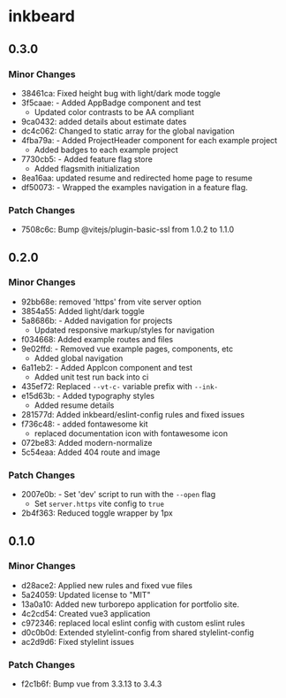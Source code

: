# inkbeard

## 0.3.0

### Minor Changes

- 38461ca: Fixed height bug with light/dark mode toggle
- 3f5caae: - Added AppBadge component and test
  - Updated color contrasts to be AA compliant
- 9ca0432: added details about estimate dates
- dc4c062: Changed to static array for the global navigation
- 4fba79a: - Added ProjectHeader component for each example project
  - Added badges to each example project
- 7730cb5: - Added feature flag store
  - Added flagsmith initialization
- 8ea16aa: updated resume and redirected home page to resume
- df50073: - Wrapped the examples navigation in a feature flag.

### Patch Changes

- 7508c6c: Bump @vitejs/plugin-basic-ssl from 1.0.2 to 1.1.0

## 0.2.0

### Minor Changes

- 92bb68e: removed 'https' from vite server option
- 3854a55: Added light/dark toggle
- 5a8686b: - Added navigation for projects
  - Updated responsive markup/styles for navigation
- f034668: Added example routes and files
- 9e02ffd: - Removed vue example pages, components, etc
  - Added global navigation
- 6a11eb2: - Added AppIcon component and test
  - Added unit test run back into ci
- 435ef72: Replaced `--vt-c-` variable prefix with `--ink-`
- e15d63b: - Added typography styles
  - Added resume details
- 281577d: Added inkbeard/eslint-config rules and fixed issues
- f736c48: - added fontawesome kit
  - replaced documentation icon with fontawesome icon
- 072be83: Added modern-normalize
- 5c54eaa: Added 404 route and image

### Patch Changes

- 2007e0b: - Set 'dev' script to run with the `--open` flag
  - Set `server.https` vite config to `true`
- 2b4f363: Reduced toggle wrapper by 1px

## 0.1.0

### Minor Changes

- d28ace2: Applied new rules and fixed vue files
- 5a24059: Updated license to "MIT"
- 13a0a10: Added new turborepo application for portfolio site.
- 4c2cd54: Created vue3 application
- c972346: replaced local eslint config with custom eslint rules
- d0c0b0d: Extended stylelint-config from shared stylelint-config
- ac2d9d6: Fixed stylelint issues

### Patch Changes

- f2c1b6f: Bump vue from 3.3.13 to 3.4.3
